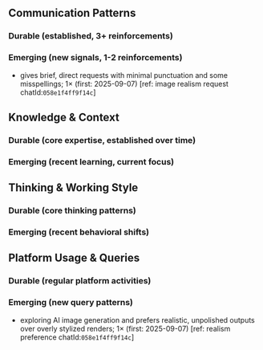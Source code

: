 ## Communication Patterns
### Durable (established, 3+ reinforcements)

### Emerging (new signals, 1-2 reinforcements)
- gives brief, direct requests with minimal punctuation and some misspellings; 1× (first: 2025-09-07) [ref: image realism request chatId:`058e1f4ff9f14c`]

## Knowledge & Context
### Durable (core expertise, established over time)

### Emerging (recent learning, current focus)

## Thinking & Working Style
### Durable (core thinking patterns)

### Emerging (recent behavioral shifts)

## Platform Usage & Queries
### Durable (regular platform activities)

### Emerging (new query patterns)
- exploring AI image generation and prefers realistic, unpolished outputs over overly stylized renders; 1× (first: 2025-09-07) [ref: realism preference chatId:`058e1f4ff9f14c`]